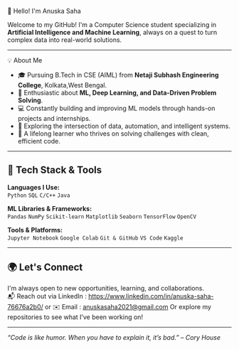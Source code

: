 👋 Hello! I'm Anuska Saha

Welcome to my GitHub! I'm a Computer Science student specializing in **Artificial Intelligence and Machine Learning**, always on a quest to turn complex data into real-world solutions.

---
💡 About Me

- 🎓 Pursuing B.Tech in CSE (AIML) from **Netaji Subhash Engineering College**, Kolkata,West Bengal.
- 🧠 Enthusiastic about **ML, Deep Learning, and Data-Driven Problem Solving**.
- 💻 Constantly building and improving ML models through hands-on projects and internships.
- 🚀 Exploring the intersection of data, automation, and intelligent systems.
- 🌱 A lifelong learner who thrives on solving challenges with clean, efficient code.

---

## 🧰 Tech Stack & Tools

**Languages I Use:**  
`Python` `SQL` `C/C++` `Java`

**ML Libraries & Frameworks:**  
`Pandas` `NumPy` `Scikit-learn` `Matplotlib` `Seaborn` `TensorFlow` `OpenCV`

**Tools & Platforms:**  
`Jupyter Notebook` `Google Colab` `Git & GitHub` `VS Code` `Kaggle`

---

## 🌍 Let's Connect

I'm always open to new opportunities, learning, and collaborations.  
📬 Reach out via LinkedIn : https://www.linkedin.com/in/anuska-saha-76676a2b0/ or ✉️ Email : anuskasaha2021@gmail.com 
 Or explore my repositories to see what I’ve been working on!

---

_“Code is like humor. When you have to explain it, it’s bad.” – Cory House_

